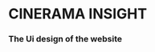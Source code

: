 <h1 text-align="center"><b>CINERAMA INSIGHT</b></h1>

<h3>The Ui design  of the website</h3>
<div>
  <img src="./src/files/Screenshot (61).png>
       </div>
